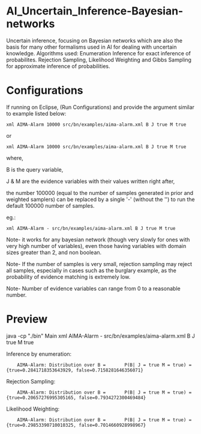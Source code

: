 # AI_Uncertain_Inference-Bayesian-networks
Uncertain inference, focusing on Bayesian networks which are also the basis for many other formalisms used in AI for dealing with uncertain knowledge.
Algorithms used:
Enumeration Inference for exact inference of probabilites.
Rejection Sampling, Likelihood Weighting and Gibbs Sampling for approximate inference of probabilities.

# Configurations
If running on Eclipse, (Run Configurations) and provide the argument similar to example listed below:

    xml AIMA-Alarm 10000 src/bn/examples/aima-alarm.xml B J true M true

or

    xml AIMA-Alarm 10000 src/bn/examples/aima-alarm.xml B J true M true

where,

B is the query variable,

J & M are the evidence variables with their values written right after,

the number 100000 (equal to the number of samples generated in prior and weighted samplers) can be replaced by a single '-' (without the '') to run the default 100000 number of samples.

eg.:

    xml AIMA-Alarm - src/bn/examples/aima-alarm.xml B J true M true

Note- it works for any bayesian network (though very slowly for ones with very high number of variables), even those having variables with domain sizes greater than 2, and non boolean.

Note- If the number of samples is very small, rejection sampling may reject all samples, especially in cases such as the burglary example, as the probability of evidence matching is extremely low.

Note- Number of evidence variables can range from 0 to a reasonable number.

# Preview

java -cp "./bin" Main xml AIMA-Alarm - src/bn/examples/aima-alarm.xml B J true M true

Inference by enumeration:

        AIMA-Alarm: Distribution over B =       P(B| J = true M = true) = {true=0.2841718353643929, false=0.7158281646356071}

Rejection Sampling:

        AIMA-Alarm: Distribution over B =       P(B| J = true M = true) = {true=0.20657276995305165, false=0.7934272300469484}

Likelihood Weighting:

        AIMA-Alarm: Distribution over B =       P(B| J = true M = true) = {true=0.29853390710010325, false=0.7014660928998967}
